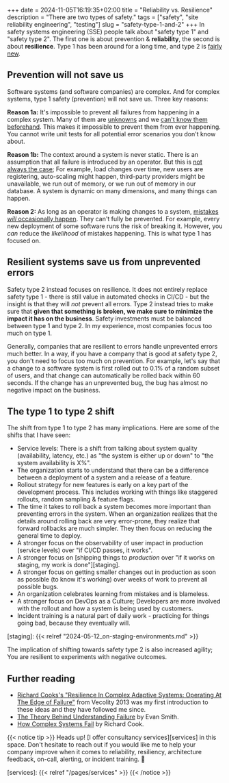 +++
date = 2024-11-05T16:19:35+02:00
title = "Reliability vs. Resilience"
description = "There are two types of safety."
tags = ["safety", "site reliability engineering", "testing"]
slug = "safety-type-1-and-2"
+++
In safety systems engineering (SSE) people talk about "safety type 1" and "safety type 2". The first one is about prevention & **reliability**, the second is about **resilience**. Type 1 has been around for a long time, and type 2 is [fairly new][holnagel-2015].

[holnagel-2015]: https://www.england.nhs.uk/signuptosafety/wp-content/uploads/sites/16/2015/10/safety-1-safety-2-whte-papr.pdf

## Prevention will not save us

Software systems (and software companies) are complex. And for complex systems, type 1 safety (prevention) will not save us. Three key reasons:

**Reason 1a:** It's impossible to prevent all failures from happening in a complex system. Many of them are [unknowns][unknown-unknowns] and we [can't know them beforehand][latent-errors]. This makes it impossible to prevent them from ever happening. You cannot write unit tests for all potential error scenarios you don't know about.

[unknown-unknowns]: https://en.wikipedia.org/wiki/There_are_unknown_unknowns
[latent-errors]: https://how.complexsystems.fail/#4

**Reason 1b:** The context around a system is never static. There is an assumption that all failure is introduced by an operator. But this is [not always the case][temporal-proximity]; For example, load changes over time, new users are registering, auto-scaling might happen, third-party providers might be unavailable, we run out of memory, or we run out of memory in our database. A system is dynamic on many dimensions, and many things can happen.

[temporal-proximity]: https://how.complexsystems.fail/#6

**Reason 2:** As long as an operator is making changes to a system, [mistakes *will* occasionally happen][action-gambles]. They can't fully be prevented. For example, every new deployment of some software runs the risk of breaking it. However, you _can_ reduce the _likelihood_ of mistakes happening. This is what type 1 has focused on.

[action-gambles]: https://how.complexsystems.fail/#10

## Resilient systems save us from unprevented errors

Safety type 2 instead focuses on resilience. It does not entirely replace safety type 1 - there is still value in automated checks in CI/CD - but the insight is that they will _not_ prevent all errors. Type 2 instead tries to make sure that **given that something is broken, we make sure to minimize the impact it has on the business**. Safety investments must be balanced between type 1 and type 2. In my experience, most companies focus too much on type 1.

Generally, companies that are resilient to errors handle unprevented errors much better. In a way, if you have a company that is good at safety type 2, you don't need to focus too much on prevention. For example, let's say that a change to a software system is first rolled out to 0.1% of a random subset of users, and that change can automatically be rolled back within 60 seconds. If the change has an unprevented bug, the bug has almost no negative impact on the business.

## The type 1 to type 2 shift

The shift from type 1 to type 2 has many implications. Here are some of the shifts that I have seen:

 * Service levels: There is a shift from talking about system quality (availability, latency, etc.) as "the system is either up or down" to "the system availability is X%".
 * The organization starts to understand that there can be a difference between a deployment of a system and a release of a feature.
 * Rollout strategy for new features is early on a key part of the development process. This includes working with things like staggered rollouts, random sampling & feature flags.
 * The time it takes to roll back a system becomes more important than preventing errors in the system. When an organization realizes that the details around rolling back are very error-prone, they realize that forward rollbacks are much simpler. They then focus on reducing the general time to deploy.
 * A stronger focus on the observability of user impact in production (service levels) over "if CI/CD passes, it works".
 * A stronger focus on [shipping things to _production_ over "if it works on staging, my work is done"][staging].
 * A stronger focus on getting smaller changes out in production as soon as possible (to know it's working) over weeks of work to prevent all possible bugs.
 * An organization celebrates learning from mistakes and is blameless.
 * A stronger focus on DevOps as a Culture; Developers are more involved with the rollout and how a system is being used by customers.
 * Incident training is a natural part of daily work - practicing for things going bad, because they eventually will.

[staging]: {{< relref "2024-05-12_on-staging-environments.md" >}}

The implication of shifting towards safety type 2 is also increased agility; You are resilient to experiments with negative outcomes.

## Further reading

 * [Richard Cooks's "Resilience In Complex Adaptive Systems: Operating At The Edge of Failure"][cook] from Vecolity 2013 was my first introduction to these ideas and they have followed me since.
 * [The Theory Behind Understanding Failure][failure] by Evan Smith.
 * [How Complex Systems Fail][complex-failure] by Richard Cook.

[cook]: https://www.youtube.com/watch?v=PGLYEDpNu60
[failure]: https://iamevan.me/blog/the-theory-behind-understanding-failure/
[complex-failure]: https://how.complexsystems.fail

{{< notice tip >}}
Heads up! [I offer consultancy services][services] in this space. Don't hesitate to reach out if you would like me to help your company improve when it comes to reliability, resiliency, architecture feedback, on-call, alerting, or incident training. :wave:

[services]: {{< relref "/pages/services" >}}
{{< /notice >}}
